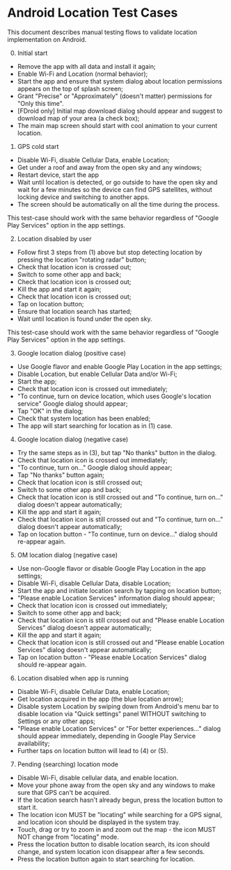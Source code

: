 # Android Location Test Cases

This document describes manual testing flows to validate location
implementation on Android.

0. Initial start

- Remove the app with all data and install it again;
- Enable Wi-Fi and Location (normal behavior);
- Start the app and ensure that system dialog about location permissions
  appears on the top of splash screen;
- Grant "Precise" or "Approximately" (doesn't matter) permissions
  for "Only this time".
- [FDroid only] Initial map download dialog should appear and suggest to
  download map of your area (a check box);
- The main map screen should start with cool animation to your current location.

1. GPS cold start

- Disable Wi-Fi, disable Cellular Data, enable Location;
- Get under a roof and away from the open sky and any windows;
- Restart device, start the app
- Wait until location is detected, or go outside to have the open sky and wait
for a few minutes so the device can find GPS satellites, without locking device
and switching to another apps.
- The screen should be automatically on all the time during the process.

This test-case should work with the same behavior regardless of
"Google Play Services" option in the app settings.

2. Location disabled by user

- Follow first 3 steps from (1) above but stop detecting location by pressing
the location "rotating radar" button;
- Check that location icon is crossed out;
- Switch to some other app and back;
- Check that location icon is crossed out;
- Kill the app and start it again;
- Check that location icon is crossed out;
- Tap on location button;
- Ensure that location search has started;
- Wait until location is found under the open sky.

This test-case should work with the same behavior regardless of
"Google Play Services" option in the app settings.

3. Google location dialog (positive case)

- Use Google flavor and enable Google Play Location in the app settings;
- Disable Location, but enable Cellular Data and/or Wi-Fi;
- Start the app;
- Check that location icon is crossed out immediately;
- "To continue, turn on device location, which uses Google's location service"
  Google dialog should appear;
- Tap "OK" in the dialog;
- Check that system location has been enabled;
- The app will start searching for location as in (1) case.

4. Google location dialog (negative case)

- Try the same steps as in (3), but tap "No thanks" button in the dialog.
- Check that location icon is crossed out immediately;
- "To continue, turn on..." Google dialog should appear;
- Tap "No thanks" button again;
- Check that location icon is still crossed out;
- Switch to some other app and back;
- Check that location icon is still crossed out and
  "To continue, turn on..." dialog doesn't appear automatically;
- Kill the app and start it again;
- Check that location icon is still crossed out and
  "To continue, turn on..." dialog doesn't appear automatically;
- Tap on location button - "To continue, turn on device..." dialog
  should re-appear again.

5. OM location dialog (negative case)

- Use non-Google flavor or disable Google Play Location in the app settings;
- Disable Wi-Fi, disable Cellular Data, disable Location;
- Start the app and initiate location search by tapping on location button;
- "Please enable Location Services" information dialog should appear;
- Check that location icon is crossed out immediately;
- Switch to some other app and back;
- Check that location icon is still crossed out and
  "Please enable Location Services" dialog doesn't appear automatically;
- Kill the app and start it again;
- Check that location icon is still crossed out and
  "Please enable Location Services" dialog doesn't appear automatically;
- Tap on location button - "Please enable Location Services" dialog
  should re-appear again.

6. Location disabled when app is running

- Disable Wi-Fi, disable Cellular Data, enable Location;
- Get location acquired in the app (the blue location arrow);
- Disable system Location by swiping down from Android's menu bar
  to disable location via "Quick settings" panel WITHOUT switching
  to Settings or any other apps;
- "Please enable Location Services" or "For better experiences..."
  dialog should appear immediately, depending in Google Play Service
  availability;
- Further taps on location button will lead to (4) or (5).

7. Pending (searching) location mode

- Disable Wi-Fi, disable cellular data, and enable location.
- Move your phone away from the open sky and any windows to make sure that GPS can't be acquired.
- If the location search hasn't already begun, press the location button to start it.
- The location icon MUST be "locating" while searching for a GPS signal, and location icon should be displayed in the system tray.
- Touch, drag or try to zoom in and zoom out the map - the icon MUST NOT change from "locating" mode.
- Press the location button to disable location search, its icon should change, and system location icon disappear after a few seconds.
- Press the location button again to start searching for location.